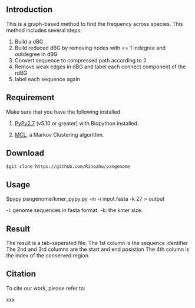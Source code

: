 ## Introduction
This is a graph-based method to find the frequency across species. This method includes several steps:

1. Build a dBG
2. Build reduced dBG by removing nodes with <= 1 indegree and outdegree in dBG
3. Convert sequence to compressed path according to 2
4. Remove weak edges in dBG and label each connect component of the rdBG
5. label each sequence again

## Requirement

Make sure that you have the following installed

1. [PyPy2.7](http://pypy.org/download.html "http://pypy.org/download.html") (v5.10 or greater) with Biopython installed.

2. [MCL](https://micans.org/mcl "https://micans.org/mcl"), a Markov Clustering algorithm.


## Download

    $git clone https://github.com/Rinoahu/pangenome

<!--## Install and Test

    $cd SwiftOrtho
    $bash ./install.sh
    $cd example
    $bash ./run.sh
-->


## Usage
$pypy pangenome/kmer_pypy.py -m -i input.fasta -k 27 > output

-i: genome sequences in fasta format.
-k: the kmer size.


## Result
The result is a tab-seperated file.
The 1st column is the sequence identifier
The 2nd and 3rd columns are the start and end posistion
The 4th column is the index of the conserved region.


## Citation

To cite our work, please refer to:

xxx
